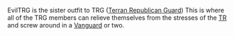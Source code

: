 EvilTRG is the sister outfit to TRG
([Terran Republican Guard](Terran_Republican_Guard.md)) This is where all of the
TRG members can relieve themselves from the stresses of the
[TR](../../factions/Terran_Republic.md) and screw around in a
[Vanguard](../../vehicles/Vanguard.md) or two.
